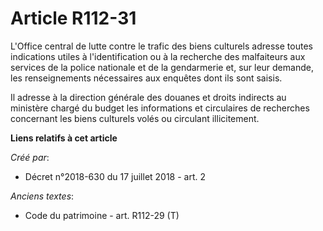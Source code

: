 # Article R112-31

L'Office central de lutte contre le trafic des biens culturels adresse toutes indications utiles à l'identification ou à la
recherche des malfaiteurs aux services de la police nationale et de la gendarmerie et, sur leur demande, les renseignements
nécessaires aux enquêtes dont ils sont saisis.

Il adresse à la direction générale des douanes et droits indirects au ministère chargé du budget les informations et
circulaires de recherches concernant les biens culturels volés ou circulant illicitement.

**Liens relatifs à cet article**

_Créé par_:

  - Décret n°2018-630 du 17 juillet 2018 - art. 2

_Anciens textes_:

  - Code du patrimoine - art. R112-29 (T)
